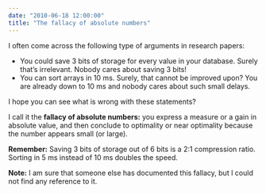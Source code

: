 ```yaml
---
date: "2010-06-18 12:00:00"
title: "The fallacy of absolute numbers"
---
```




I often come across the following type of arguments in research papers:

- You could save 3 bits of storage for every value in your database. Surely that&rsquo;s irrelevant. Nobody cares about saving 3 bits!
- You can sort arrays in 10 ms. Surely, that cannot be improved upon? You are already down to 10 ms and nobody cares about such small delays.


I hope you can see what is wrong with these statements?

I call it the __fallacy of absolute numbers:__ you express a measure or a gain in absolute value, and then conclude to optimality or near optimality because the number appears small (or large).

__Remember:__ Saving 3 bits of storage out of 6 bits is a 2:1 compression ratio. Sorting in 5 ms instead of 10 ms doubles the speed.

__Note:__ I am sure that someone else has documented this fallacy, but I could not find any reference to it.

